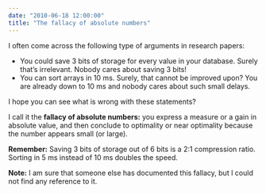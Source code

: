 ```yaml
---
date: "2010-06-18 12:00:00"
title: "The fallacy of absolute numbers"
---
```




I often come across the following type of arguments in research papers:

- You could save 3 bits of storage for every value in your database. Surely that&rsquo;s irrelevant. Nobody cares about saving 3 bits!
- You can sort arrays in 10 ms. Surely, that cannot be improved upon? You are already down to 10 ms and nobody cares about such small delays.


I hope you can see what is wrong with these statements?

I call it the __fallacy of absolute numbers:__ you express a measure or a gain in absolute value, and then conclude to optimality or near optimality because the number appears small (or large).

__Remember:__ Saving 3 bits of storage out of 6 bits is a 2:1 compression ratio. Sorting in 5 ms instead of 10 ms doubles the speed.

__Note:__ I am sure that someone else has documented this fallacy, but I could not find any reference to it.

